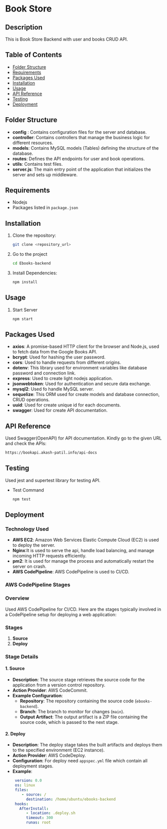 # Book Store

## Description

This is Book Store Backend with user and books CRUD API.

## Table of Contents

- [Folder Structure](#folder-structure)
- [Requirements](#requirements)
- [Packages Used](#packages-used)
- [Installation](#installation)
- [Usage](#usage)
- [API Reference](#api-reference)
- [Testing](#testing)
- [Deployment](#deployment)

## Folder Structure <!-- All folder structure -->

- **config** : Contains configuration files for the server and database.
- **controller**: Contains controllers that manage the business logic for different resources.
- **models**: Contains MySQL models (Tables) defining the structure of the database.
- **routes**: Defines the API endpoints for user and book operations.
- **utils**: Contains test files.
- **server.js**: The main entry point of the application that initializes the server and sets up middleware.

## Requirements <!-- Requirements -->

- Nodejs
- Packages listed in `package.json`

## Installation <!-- Installation -->

1. Clone the repository:

   ```bash
   git clone <repository_url>

   ```

2. Go to the project

   ```bash
   cd Ebooks-backend

   ```

3. Install Dependencies:
   ```bash
   npm install
   ```

## Usage <!-- Usage -->

1.  Start Server
    ```bash
    npm start
    ```

## Packages Used <!-- Packages Used  -->

- **axios**: A promise-based HTTP client for the browser and Node.js, used to fetch data from the Google Books API.
- **bcrypt**: Used for hashing the user password.
- **cors**: Used to handle requests from different origins.
- **dotenv**: This library used for environment variables like database password and connection link.
- **express**: Used to create light nodejs application.
- **jsonwebtoken**: Used for authentication and secure data exchange.
- **mysql2**: Used fo handle MySQL server.
- **sequelize**: This ORM used for create models and database connection, CRUD operations.
- **uuid**: Used for create unique id for each documents.
- **swagger**: Used for create API documentation.

## API Reference <!-- API Reference -->

Used Swagger(OpenAPI) for API documentation. Kindly go to the given URL and check the APIs:

```bash
https://bookapi.akash-patil.info/api-docs
```

<!-- Testing Section -->

## Testing

Used jest and supertest library for testing API.

- Test Command
  ```bash
  npm test
  ```

## Deployment

### Technology Used

- **AWS EC2**: Amazon Web Services Elastic Compute Cloud (EC2) is used to deploy the server.
- **Nginx**:It is used to serve the api, handle load balancing, and manage incoming HTTP requests efficiently.
- **pm2**: It is used for manage the process and automatically restart the server on crash.
- **AWS CodePipeline**: AWS CodePipeline is used to CI/CD.

### AWS CodePipeline Stages

### Overview

Used AWS CodePipeline for CI/CD. Here are the stages typically involved in a CodePipeline setup for deploying a web application:

### Stages

1. **Source**
2. **Deploy**

### Stage Details

#### 1. Source

- **Description**: The source stage retrieves the source code for the application from a version control repository.
- **Action Provider**: AWS CodeCommit.
- **Example Configuration**:
  - **Repository**: The repository containing the source code (`ebooks-backend`).
  - **Branch**: The branch to monitor for changes (`main`).
  - **Output Artifact**: The output artifact is a ZIP file containing the source code, which is passed to the next stage.

#### 2. Deploy

- **Description**: The deploy stage takes the built artifacts and deploys them to the specified environment (EC2 instance).
- **Action Provider**: AWS CodeDeploy.
- **Configuration**: For deploy need `appspec.yml` file which contain all deployment stages.
- **Example**:
  ```yaml
   version: 0.0
   os: linux
   files:
      - source: /
        destination: /home/ubuntu/ebooks-backend
   hooks:
     AfterInstall:
        - location: .deploy.sh
        timeout: 300
        runas: root
  ```
